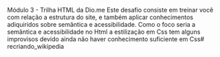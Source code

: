 Módulo 3 - Trilha HTML da Dio.me
Este desafio consiste em treinar você com relação a estrutura do site, e também aplicar conhecimentos adiquiridos sobre semântica e acessibilidade.
Como o foco seria a semântica e acessibilidade no Html a estilização em Css tem alguns improvisos devido ainda não haver conhecimento suficiente em Css# recriando_wikipedia
